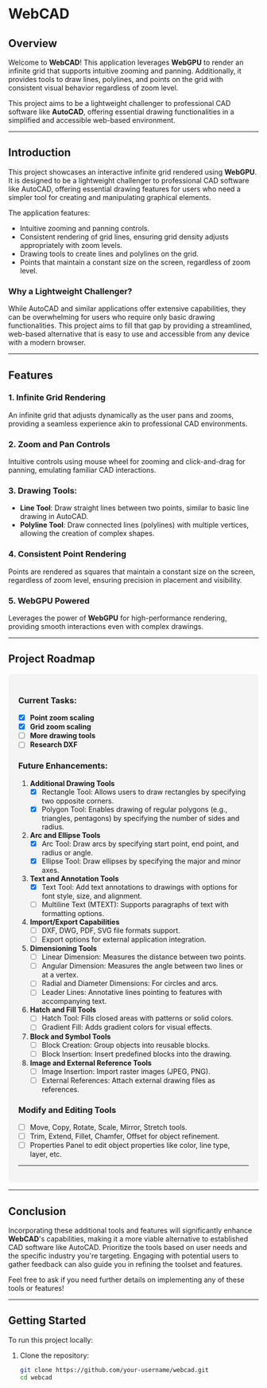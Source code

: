 # WebCAD

## Overview

Welcome to **WebCAD**! This application leverages **WebGPU** to render an infinite grid that supports intuitive zooming and panning. Additionally, it provides tools to draw lines, polylines, and points on the grid with consistent visual behavior regardless of zoom level.

This project aims to be a lightweight challenger to professional CAD software like **AutoCAD**, offering essential drawing functionalities in a simplified and accessible web-based environment.

---

## Introduction

This project showcases an interactive infinite grid rendered using **WebGPU**. It is designed to be a lightweight challenger to professional CAD software like AutoCAD, offering essential drawing features for users who need a simpler tool for creating and manipulating graphical elements.

The application features:
- Intuitive zooming and panning controls.
- Consistent rendering of grid lines, ensuring grid density adjusts appropriately with zoom levels.
- Drawing tools to create lines and polylines on the grid.
- Points that maintain a constant size on the screen, regardless of zoom level.

### Why a Lightweight Challenger?

While AutoCAD and similar applications offer extensive capabilities, they can be overwhelming for users who require only basic drawing functionalities. This project aims to fill that gap by providing a streamlined, web-based alternative that is easy to use and accessible from any device with a modern browser.

---

## Features

### 1. Infinite Grid Rendering
An infinite grid that adjusts dynamically as the user pans and zooms, providing a seamless experience akin to professional CAD environments.

### 2. Zoom and Pan Controls
Intuitive controls using mouse wheel for zooming and click-and-drag for panning, emulating familiar CAD interactions.

### 3. Drawing Tools:
- **Line Tool**: Draw straight lines between two points, similar to basic line drawing in AutoCAD.
- **Polyline Tool**: Draw connected lines (polylines) with multiple vertices, allowing the creation of complex shapes.

### 4. Consistent Point Rendering
Points are rendered as squares that maintain a constant size on the screen, regardless of zoom level, ensuring precision in placement and visibility.

### 5. WebGPU Powered
Leverages the power of **WebGPU** for high-performance rendering, providing smooth interactions even with complex drawings.

---

## Project Roadmap

<div style="background-color: #f4f4f4; padding: 20px; border-radius: 8px;">

### Current Tasks:

- [x] **Point zoom scaling**  
- [x] **Grid zoom scaling**  
- [ ] **More drawing tools**  
- [ ] **Research DXF**

### Future Enhancements:

1. **Additional Drawing Tools**
    - [x] Rectangle Tool: Allows users to draw rectangles by specifying two opposite corners.
    - [x] Polygon Tool: Enables drawing of regular polygons (e.g., triangles, pentagons) by specifying the number of sides and radius.

2. **Arc and Ellipse Tools**
    - [x] Arc Tool: Draw arcs by specifying start point, end point, and radius or angle.
    - [x] Ellipse Tool: Draw ellipses by specifying the major and minor axes.

3. **Text and Annotation Tools**
    - [x] Text Tool: Add text annotations to drawings with options for font style, size, and alignment.
    - [ ] Multiline Text (MTEXT): Supports paragraphs of text with formatting options.

4. **Import/Export Capabilities**
    - [ ] DXF, DWG, PDF, SVG file formats support.
    - [ ] Export options for external application integration.

5. **Dimensioning Tools**
    - [ ] Linear Dimension: Measures the distance between two points.
    - [ ] Angular Dimension: Measures the angle between two lines or at a vertex.
    - [ ] Radial and Diameter Dimensions: For circles and arcs.
    - [ ] Leader Lines: Annotative lines pointing to features with accompanying text.

6. **Hatch and Fill Tools**
    - [ ] Hatch Tool: Fills closed areas with patterns or solid colors.
    - [ ] Gradient Fill: Adds gradient colors for visual effects.

7. **Block and Symbol Tools**
    - [ ] Block Creation: Group objects into reusable blocks.
    - [ ] Block Insertion: Insert predefined blocks into the drawing.

8. **Image and External Reference Tools**
    - [ ] Image Insertion: Import raster images (JPEG, PNG).
    - [ ] External References: Attach external drawing files as references.

### Modify and Editing Tools

- [ ] Move, Copy, Rotate, Scale, Mirror, Stretch tools.
- [ ] Trim, Extend, Fillet, Chamfer, Offset for object refinement.
- [ ] Properties Panel to edit object properties like color, line type, layer, etc.

---

</div>

---

## Conclusion

Incorporating these additional tools and features will significantly enhance **WebCAD**'s capabilities, making it a more viable alternative to established CAD software like AutoCAD. Prioritize the tools based on user needs and the specific industry you're targeting. Engaging with potential users to gather feedback can also guide you in refining the toolset and features.

Feel free to ask if you need further details on implementing any of these tools or features!

---

## Getting Started

To run this project locally:

1. Clone the repository:
   ```bash
   git clone https://github.com/your-username/webcad.git
   cd webcad

